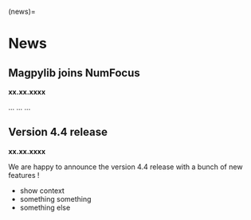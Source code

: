 (news)=

# News

## Magpylib joins NumFocus
**xx.xx.xxxx**

...
...
...

## Version 4.4 release
**xx.xx.xxxx**

We are happy to announce the version 4.4 release with a bunch of new features !
- show context
- something something
- something else


